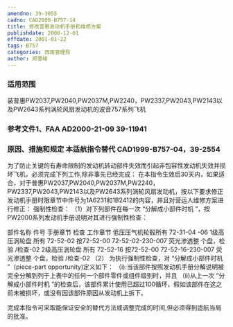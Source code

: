 ```yaml
---
amendno: 39-3055
cadno: CAD2000-B757-14
title: 修改普惠发动机手册和维修方案
publishdate: 2000-12-01
effdate: 2001-01-22
tags: B757
categories: 西南管理局
author: 郑雪峰
---
```


### 适用范围 
装普惠PW2037,PW2040,PW2037M,PW2240，PW2337,PW2043,PW2143以及PW2643系列涡轮风扇发动机的波音757系列飞机

### 参考文件1、FAA AD2000-21-09  39-11941

### 原因、措施和规定 本适航指令替代 CAD1999-B757-04，39-2554
为了防止关键的有寿命限制的发动机转动部件失效而引起非包容性发动机失效并损坏飞机，必须完成下列工作,除非事先已经完成： 
在本指令生效后30天内，如果适合，对于普惠PW2037,PW2040,PW2037M,PW2240，PW2337,PW2043,PW2143以及PW2643系列涡轮风扇发动机，按以下要求修正发动机手册时限章节中件号为1A6231和1B2412的内容，并且对营运人维修方案进行修正： 
强制性检查： 
（1）对下列部件在每一次 “分解成小部件时机 ”，按PW2000系列发动机手册说明对其进行强制性检查： 
  
部件名称      件号 手册章节    检查  工作章节 
低压压气机轮毂所有 72-31-04  -06 
1级高压涡轮盘 所有 72-52-02 按72-52-00 72-52-02-230-007 荧光渗透整 个盘，检验  /检查-02 
2级高压涡轮盘 所有 72-52-16 按72-52-00 72-52-16-230-007 荧光渗透整 个盘，检验  /检查-02 
（2）
为执行强制性检查，对 “分解成小部件时机 ”（piece-part opportunity)定义如下： 
（i):当该部件按照发动机手册分解说明被完全分解到列于上表中的任何一个部件零件或组件级别时，并且 
（ii)从上一次 “分解成小部件时机 ”的检查后，该部件累计使用已超过100循环，假如该部件在这之前未被损坏，或没有因该部件原因从发动机上拆下。

完成本指令可采取能保证安全的替代方法或调整完成的时间,但必须得到适航当局的批准。

